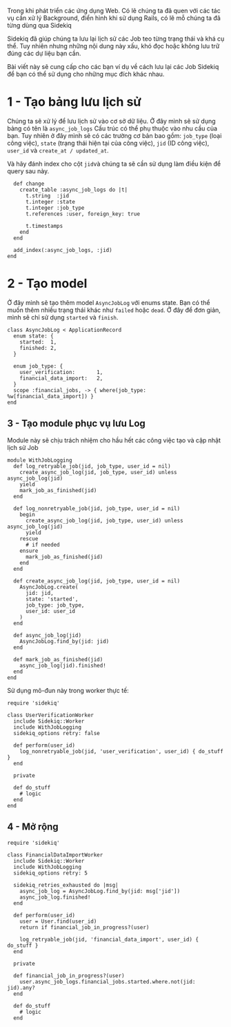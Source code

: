 Trong khi phát triển các ứng dụng Web. Có lẽ chúng ta đã quen với các tác vụ cần xử lý Background, điển hình khi sử dụng Rails, có lẽ mỗ chúng ta đã từng dùng qua
Sidekiq

Sidekiq đã giúp chúng ta lưu lại lịch sử các Job teo từng trạng thái và khá cụ thể. Tuy nhiên nhưng những nội dung này xấu, khó đọc hoặc
không lưu trữ đúng các dự liệu bạn cần.

Bài viết này sẽ cung cấp cho các bạn ví dụ về cách lưu lại các Job Sidekiq để bạn có thể sử dụng cho những mục đích khác nhau.

# 1 - Tạo bảng lưu lịch sử
Chúng ta sẽ xử lý để lưu lịch sử vào cơ sở dữ liệu. Ở đây mình sẽ sử dụng bảng có tên là `async_job_logs`
Cấu trúc có thể phụ thuộc vào nhu cầu của bạn. Tuy nhiên ở đây mình sẽ có các trường cơ bản bao gồm: `job_type` (loại công việc), 
`state` (trạng thái hiện tại của công việc), `jid` (ID công việc), `user_id` và `create_at / updated_at`.

Và hãy đánh index cho cột `jid`và chúng ta sẽ cần sử dụng làm điều kiện để query sau này.

```class CreateAsyncJobLogs < ActiveRecord::Migration[5.0]
  def change
    create_table :async_job_logs do |t|
      t.string  :jid
      t.integer :state
      t.integer :job_type
      t.references :user, foreign_key: true

      t.timestamps
    end
  end
  
  add_index(:async_job_logs, :jid)
end
```


# 2 - Tạo model
Ở đây mình sẽ tạo thêm model `AsyncJobLog` với enums state. Bạn có thể muốn thêm nhiều trạng thái khác như `failed` hoặc `dead`. 
Ở đây để đơn giản, mình sẽ chỉ sử dụng `started` và `finish`. 

```
class AsyncJobLog < ApplicationRecord
  enum state: {
    started:  1,
    finished: 2,
  }

  enum job_type: {
    user_verification:       1,
    financial_data_import:   2,
  }
  scope :financial_jobs, -> { where(job_type: %w[financial_data_import]) }
end
```

## 3 - Tạo module phục vụ lưu Log

Module này sẽ chịu trách nhiệm cho hầu hết các công việc tạo và cập nhật lịch sử Job
```
module WithJobLogging
  def log_retryable_job(jid, job_type, user_id = nil)
    create_async_job_log(jid, job_type, user_id) unless async_job_log(jid)
    yield
    mark_job_as_finished(jid)
  end
  
  def log_nonretryable_job(jid, job_type, user_id = nil)
    begin
      create_async_job_log(jid, job_type, user_id) unless async_job_log(jid)
      yield
    rescue
      # if needed
    ensure
      mark_job_as_finished(jid)
    end
  end
  
  def create_async_job_log(jid, job_type, user_id = nil)
    AsyncJobLog.create(
      jid: jid,
      state: 'started',
      job_type: job_type,
      user_id: user_id
    )
  end

  def async_job_log(jid)
    AsyncJobLog.find_by(jid: jid)
  end

  def mark_job_as_finished(jid)
    async_job_log(jid).finished!
  end
end
```
Sử dụng mô-đun này trong worker thực tế:

```
require 'sidekiq'

class UserVerificationWorker
  include Sidekiq::Worker
  include WithJobLogging
  sidekiq_options retry: false

  def perform(user_id)
    log_nonretryable_job(jid, 'user_verification', user_id) { do_stuff }
  end
  
  private

  def do_stuff
    # logic
  end
end
```

## 4 - Mở rộng

```
require 'sidekiq'

class FinancialDataImportWorker
  include Sidekiq::Worker
  include WithJobLogging
  sidekiq_options retry: 5
  
  sidekiq_retries_exhausted do |msg|
    async_job_log = AsyncJobLog.find_by(jid: msg['jid'])
    async_job_log.finished!
  end

  def perform(user_id)
    user = User.find(user_id)
    return if financial_job_in_progress?(user)

    log_retryable_job(jid, 'financial_data_import', user_id) { do_stuff }
  end
  
  private

  def financial_job_in_progress?(user)
    user.async_job_logs.financial_jobs.started.where.not(jid: jid).any?
  end  
  
  def do_stuff
    # logic
  end
```
